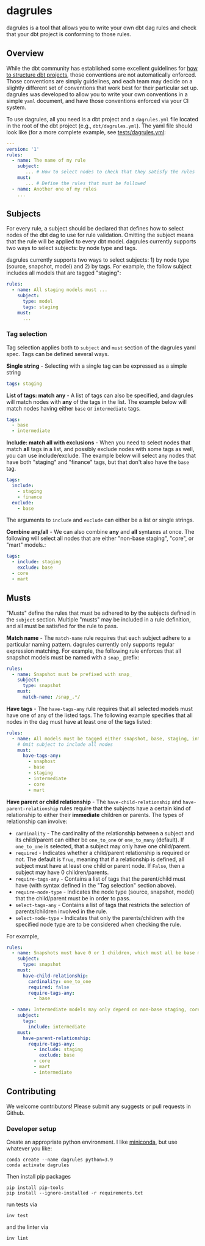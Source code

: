 # dagrules

dagrules is a tool that allows you to write your own dbt dag rules and check
that your dbt project is conforming to those rules.

## Overview

While the dbt community has established some excellent guidelines for
[how to structure dbt
projects](https://discourse.getdbt.com/t/how-we-structure-our-dbt-projects/355),
those conventions are not automatically enforced.  Those
conventions are simply guidelines, and each team may decide on a
slightly different set of conventions that work best for their
particular set up.  dagrules was developed to allow you to write your
own conventions in a simple `yaml` document, and have those
conventions enforced via your CI system.

To use dagrules, all you need is a dbt project and a `dagrules.yml`
file located in the root of the dbt project (e.g.,
`dbt/dagrules.yml`).  The yaml file should look like (for a more
complete example, see [tests/dagrules.yml](test/dagrules.yml):

````yaml
---
version: '1'
rules:
  - name: The name of my rule
    subject:
       ... # How to select nodes to check that they satisfy the rules
    must:
       ... # Define the rules that must be followed
  - name: Another one of my rules
    ...
````

## Subjects

For every rule, a subject should be declared that defines how to select nodes
of the dbt dag to use for rule validation.  Omitting the subject means
that the rule will be applied to every dbt model.  dagrules currently supports
two ways to select subjects: by node type and tags.

dagrules currently supports two ways to select subjects: 1) by node
type (source, snapshot, model) and 2) by tags.  For example, the follow
subject includes all models that are tagged "staging":

````yaml
rules:
  - name: All staging models must ...
    subject:
      type: model
      tags: staging
    must:
      ...
````


### Tag selection

Tag selection applies both to `subject` and `must` section of the
dagrules yaml spec.  Tags can be defined several ways.

**Single string** - Selecting with a single tag can be expressed as a simple string

````yaml
tags: staging
````

**List of tags: match any** - A list of tags can also be specified, and
dagrules will match nodes with **any** of the tags in the list.  The
example below will match nodes having either `base` or `intermediate`
tags.

````yaml
tags:
  - base
  - intermediate
````

**Include: match all with exclusions** - When you need to select nodes
that match **all** tags in a list, and possibly exclude nodes with
some tags as well, you can use include/exclude.  The example below
will select any nodes that have both "staging" and "finance" tags, but
that don't also have the `base` tag.

````yaml
tags:
  include:
    - staging
    - finance
  exclude:
    - base
````

The arguments to `include` and `exclude` can either be a list or single strings.


**Combine any/all** - We can also combine **any** and **all** syntaxes
at once.  The following will select all nodes that are either
"non-base staging", "core", or "mart" models.:

````yaml
tags:
  - include: staging
    exclude: base
  - core
  - mart
````

## Musts

"Musts" define the rules that must be adhered to by the subjects defined in the `subject`
section.  Multiple "musts" may be included in a rule definition, and all must be
satisfied for the rule to pass.

**Match name** - The `match-name` rule requires that each subject adhere to a
particular naming pattern.  dagrules currently only supports regular expression matching.
For example, the following rule enforces that all snapshot models must be named with
a `snap_` prefix:

````yaml
rules:
  - name: Snapshot must be prefixed with snap_
    subject:
      type: snapshot
    must:
      match-name: /snap_.*/
````

**Have tags** - The `have-tags-any` rule requires that all selected models must have
one of any of the listed tags.  The following example specifies that all nodes in the dag
must have at least one of the tags listed:

````yaml
rules:
  - name: All models must be tagged either snapshot, base, staging, intermediate, core, mart
    # Omit subject to include all nodes
    must:
      have-tags-any:
        - snaphost
        - base
        - staging
        - intermediate
        - core
        - mart
````

**Have parent or child relationship** - The `have-child-relationship`
and `have-parent-relationship` rules require that the subjects have a
certain kind of relationship to either their **immediate** children or
parents.  The types of relationship can involve:
  * `cardinality` - The cardinality of the relationship between a subject and its child/parent
    can either be `one_to_one` or `one_to_many` (default).  If `one_to_one` is selected,
    that a subject may only have one child/parent.
  * `required` - Indicates whether a child/parent relationship is required or not.  The default
    is `True`, meaning that if a relationship is defined, all subject must have at least
    one child or parent node.  If `False`, then a subject may have 0 children/parents.
  * `require-tags-any` - Contains a list of tags that the parent/child
    must have (with syntax defined in the "Tag selection" section
    above).
  * `require-node-type` - Indicates the node type (source, snapshot, model) that the child/parent
    must be in order to pass.
  * `select-tags-any` - Contains a list of tags that restricts the selection of parents/children
    involved in the rule.
  * `select-node-type` - Indicates that only the parents/children with the specified node
    type are to be considered when checking the rule.

For example,

````yaml
rules:
  - name: Snapshots must have 0 or 1 children, which must all be base models
    subject:
      type: snapshot
    must:
      have-child-relationship:
        cardinality: one_to_one
        required: false
        require-tags-any:
          - base

  - name: Intermediate models may only depend on non-base staging, core, mart, or other intermediate models
    subject:
      tags:
        include: intermediate
    must:
      have-parent-relationship:
        require-tags-any:
          - include: staging
            exclude: base
          - core
          - mart
          - intermediate
````


## Contributing

We welcome contributors!  Please submit any suggests or pull requests in Github.

### Developer setup

Create an appropriate python environment.  I like [miniconda](https://conda.io/miniconda.html),
but use whatever you like:

    conda create --name dagrules python=3.9
    conda activate dagrules

Then install pip packages

    pip install pip-tools
    pip install --ignore-installed -r requirements.txt

run tests via

    inv test

and the linter via

    inv lint
